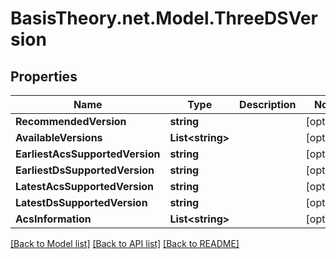 
# BasisTheory.net.Model.ThreeDSVersion

## Properties

Name | Type | Description | Notes
------------ | ------------- | ------------- | -------------
**RecommendedVersion** | **string** |  | [optional] 
**AvailableVersions** | **List&lt;string&gt;** |  | [optional] 
**EarliestAcsSupportedVersion** | **string** |  | [optional] 
**EarliestDsSupportedVersion** | **string** |  | [optional] 
**LatestAcsSupportedVersion** | **string** |  | [optional] 
**LatestDsSupportedVersion** | **string** |  | [optional] 
**AcsInformation** | **List&lt;string&gt;** |  | [optional] 

[[Back to Model list]](../README.md#documentation-for-models)
[[Back to API list]](../README.md#documentation-for-api-endpoints)
[[Back to README]](../README.md)

